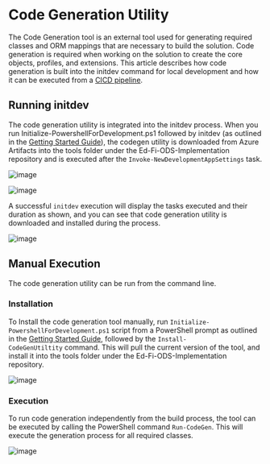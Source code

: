 # Code Generation Utility

The Code Generation tool is an external tool used for generating required classes and ORM mappings that are necessary to build the solution. Code generation is required when working on the solution to create the core objects, profiles, and extensions. This article describes how code generation is built into the initdev command for local development and how it can be executed from a [CICD pipeline](https://edfi.atlassian.net/wiki/spaces/ODSAPIS3V71/pages/25493683/Code+Generation+Utility#Manual%20Execution). 


## Running initdev

The code generation utility is integrated into the initdev process. When you
run Initialize-PowershellForDevelopment.ps1 followed by initdev (as outlined in
the [Getting Started
Guide](../../getting-started/source-code-installation/readme.md)), the codegen
utility is downloaded from Azure Artifacts into the tools folder under
the Ed-Fi-ODS-Implementation repository and is executed after the
`Invoke-NewDevelopmentAppSettings` task.

![image](https://edfi.atlassian.net/wiki/download/attachments/25493683/image2020-11-3_11-23-42.png?version=1&modificationDate=1699456109710&cacheVersion=1&api=v2)

![image](https://edfi.atlassian.net/wiki/download/thumbnails/25493683/image2020-11-3_11-26-46.png?version=1&modificationDate=1699456109703&cacheVersion=1&api=v2&width=848&height=511)

A successful `initdev` execution will display the tasks executed and their
duration as shown, and you can see that code generation utility is downloaded
and installed during the process.

![image](https://edfi.atlassian.net/wiki/download/thumbnails/25493683/image2020-11-3_11-21-9.png?version=1&modificationDate=1699456109730&cacheVersion=1&api=v2&width=839&height=263)

## Manual Execution

The code generation utility can be run from the command line.

### Installation

To Install the code generation tool
manually, run `Initialize-PowershellForDevelopment.ps1` script from a PowerShell
prompt as outlined in the [Getting Started
Guide](../../getting-started/source-code-installation/readme.md), followed by
the `Install-CodeGenUtiltity` command. This will pull the current version of the
tool, and install it into the tools folder under the Ed-Fi-ODS-Implementation
repository.

![image](https://edfi.atlassian.net/wiki/download/thumbnails/25493683/image2020-11-3_11-29-58.png?version=1&modificationDate=1699456109693&cacheVersion=1&api=v2&width=839&height=228)

### Execution

To run code generation independently from the build process, the tool can be
executed by calling the PowerShell command `Run-CodeGen`. This will execute the
generation process for all required classes.

![image](https://edfi.atlassian.net/wiki/download/thumbnails/25493683/image2020-11-3_11-31-4.png?version=1&modificationDate=1699456109687&cacheVersion=1&api=v2&width=841&height=529)